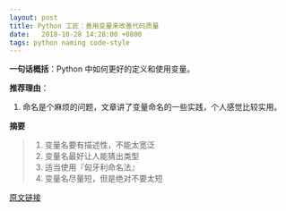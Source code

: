 ```yaml
---
layout: post
title: Python 工匠：善用变量来改善代码质量
date:   2018-10-28 14:28:00 +0800
tags: python naming code-style
---
```


**一句话概括**：Python 中如何更好的定义和使用变量。

**推荐理由**：

1. 命名是个麻烦的问题，文章讲了变量命名的一些实践，个人感觉比较实用。

<!--more-->

**摘要**

> 1. 变量名要有描述性，不能太宽泛
> 2. 变量名最好让人能猜出类型
> 3. 适当使用『匈牙利命名法』
> 4. 变量名尽量短，但是绝对不要太短

[原文链接](http://www.zlovezl.cn/articles/python-using-variables-well/)
